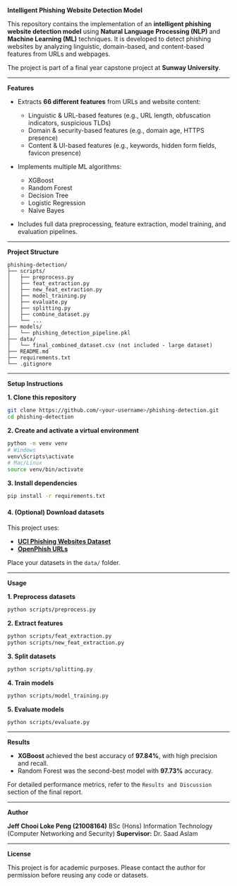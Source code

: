 
 **Intelligent Phishing Website Detection Model**

This repository contains the implementation of an **intelligent phishing website detection model** using **Natural Language Processing (NLP)** and **Machine Learning (ML)** techniques. It is developed to detect phishing websites by analyzing linguistic, domain-based, and content-based features from URLs and webpages.

The project is part of a final year capstone project at **Sunway University**.

---

 **Features**

* Extracts **66 different features** from URLs and website content:

  * Linguistic & URL-based features (e.g., URL length, obfuscation indicators, suspicious TLDs)
  * Domain & security-based features (e.g., domain age, HTTPS presence)
  * Content & UI-based features (e.g., keywords, hidden form fields, favicon presence)
* Implements multiple ML algorithms:

  * XGBoost
  * Random Forest
  * Decision Tree
  * Logistic Regression
  * Naïve Bayes
* Includes full data preprocessing, feature extraction, model training, and evaluation pipelines.

---

 **Project Structure**

```
phishing-detection/
├── scripts/
│   ├── preprocess.py
│   ├── feat_extraction.py
│   ├── new_feat_extraction.py
│   ├── model_training.py
│   ├── evaluate.py
│   ├── splitting.py
│   ├── combine_dataset.py
│   └── ...
├── models/
│   └── phishing_detection_pipeline.pkl
├── data/
│   └── final_combined_dataset.csv (not included - large dataset)
├── README.md
├── requirements.txt
└── .gitignore
```

---

 **Setup Instructions**

 **1. Clone this repository**

```bash
git clone https://github.com/<your-username>/phishing-detection.git
cd phishing-detection
```

 **2. Create and activate a virtual environment**

```bash
python -m venv venv
# Windows
venv\Scripts\activate
# Mac/Linux
source venv/bin/activate
```

 **3. Install dependencies**

```bash
pip install -r requirements.txt
```

#### **4. (Optional) Download datasets**

This project uses:

* **[UCI Phishing Websites Dataset](https://archive.ics.uci.edu/ml/datasets/phishing+websites)**
* **[OpenPhish URLs](https://openphish.com/)**

Place your datasets in the `data/` folder.

---

 **Usage**

 **1. Preprocess datasets**

```bash
python scripts/preprocess.py
```

 **2. Extract features**

```bash
python scripts/feat_extraction.py
python scripts/new_feat_extraction.py
```

 **3. Split datasets**

```bash
python scripts/splitting.py
```

 **4. Train models**

```bash
python scripts/model_training.py
```

 **5. Evaluate models**

```bash
python scripts/evaluate.py
```

---

 **Results**

* **XGBoost** achieved the best accuracy of **97.84%**, with high precision and recall.
* Random Forest was the second-best model with **97.73%** accuracy.

For detailed performance metrics, refer to the `Results and Discussion` section of the final report.

---

 **Author**

**Jeff Chooi Loke Peng (21008164)**
BSc (Hons) Information Technology (Computer Networking and Security)
**Supervisor:** Dr. Saad Aslam

---

 **License**

This project is for academic purposes. Please contact the author for permission before reusing any code or datasets.


